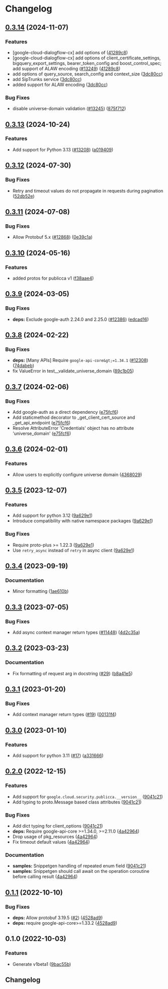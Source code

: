 # Changelog

## [0.3.14](https://github.com/googleapis/google-cloud-python/compare/google-cloud-public-ca-v0.3.13...google-cloud-public-ca-v0.3.14) (2024-11-07)


### Features

* [google-cloud-dialogflow-cx] add options of ([41289c8](https://github.com/googleapis/google-cloud-python/commit/41289c8b72acd46066ab50fa638ca345070f42c3))
* [google-cloud-dialogflow-cx] add options of client_certificate_settings, bigquery_export_settings, bearer_token_config and boost_control_spec; add support of ALAW encoding ([#13249](https://github.com/googleapis/google-cloud-python/issues/13249)) ([41289c8](https://github.com/googleapis/google-cloud-python/commit/41289c8b72acd46066ab50fa638ca345070f42c3))
* add options of query_source, search_config and context_size ([3dc80cc](https://github.com/googleapis/google-cloud-python/commit/3dc80ccd2bca36687aa3ea4cfe0855a690c69baa))
* add SipTrunks service ([3dc80cc](https://github.com/googleapis/google-cloud-python/commit/3dc80ccd2bca36687aa3ea4cfe0855a690c69baa))
* added support for ALAW encoding ([3dc80cc](https://github.com/googleapis/google-cloud-python/commit/3dc80ccd2bca36687aa3ea4cfe0855a690c69baa))


### Bug Fixes

* disable universe-domain validation  ([#13245](https://github.com/googleapis/google-cloud-python/issues/13245)) ([875f712](https://github.com/googleapis/google-cloud-python/commit/875f712265a36919409964f5ade218330f1d0147))

## [0.3.13](https://github.com/googleapis/google-cloud-python/compare/google-cloud-public-ca-v0.3.12...google-cloud-public-ca-v0.3.13) (2024-10-24)


### Features

* Add support for Python 3.13 ([#13208](https://github.com/googleapis/google-cloud-python/issues/13208)) ([a019409](https://github.com/googleapis/google-cloud-python/commit/a019409a5b5a983402301f1ac175d8b7e45c3818))

## [0.3.12](https://github.com/googleapis/google-cloud-python/compare/google-cloud-public-ca-v0.3.11...google-cloud-public-ca-v0.3.12) (2024-07-30)


### Bug Fixes

* Retry and timeout values do not propagate in requests during pagination ([52db52e](https://github.com/googleapis/google-cloud-python/commit/52db52ea05c6883b07956d323fdd1d3029806374))

## [0.3.11](https://github.com/googleapis/google-cloud-python/compare/google-cloud-public-ca-v0.3.10...google-cloud-public-ca-v0.3.11) (2024-07-08)


### Bug Fixes

* Allow Protobuf 5.x ([#12868](https://github.com/googleapis/google-cloud-python/issues/12868)) ([0e39c1a](https://github.com/googleapis/google-cloud-python/commit/0e39c1a0ab46757bcf80a178d9bd422f6dcb24c6))

## [0.3.10](https://github.com/googleapis/google-cloud-python/compare/google-cloud-public-ca-v0.3.9...google-cloud-public-ca-v0.3.10) (2024-05-16)


### Features

* added protos for publicca v1 ([f38aae4](https://github.com/googleapis/google-cloud-python/commit/f38aae4215c47e566742fb94f40ab2cc6e2ba975))

## [0.3.9](https://github.com/googleapis/google-cloud-python/compare/google-cloud-public-ca-v0.3.8...google-cloud-public-ca-v0.3.9) (2024-03-05)


### Bug Fixes

* **deps:** Exclude google-auth 2.24.0 and 2.25.0 ([#12386](https://github.com/googleapis/google-cloud-python/issues/12386)) ([edcad16](https://github.com/googleapis/google-cloud-python/commit/edcad1661973ae1677c69b3fc1c03c3069ec0e71))

## [0.3.8](https://github.com/googleapis/google-cloud-python/compare/google-cloud-public-ca-v0.3.7...google-cloud-public-ca-v0.3.8) (2024-02-22)


### Bug Fixes

* **deps:** [Many APIs] Require `google-api-core&gt;=1.34.1` ([#12308](https://github.com/googleapis/google-cloud-python/issues/12308)) ([74dabeb](https://github.com/googleapis/google-cloud-python/commit/74dabebab206189e649ff6e00f3c7809d96c043b))
* fix ValueError in test__validate_universe_domain ([89c1b05](https://github.com/googleapis/google-cloud-python/commit/89c1b054f321b90ab4eed0139a3a2a79c369730d))

## [0.3.7](https://github.com/googleapis/google-cloud-python/compare/google-cloud-public-ca-v0.3.6...google-cloud-public-ca-v0.3.7) (2024-02-06)


### Bug Fixes

* Add google-auth as a direct dependency ([e75fcf6](https://github.com/googleapis/google-cloud-python/commit/e75fcf6e389fd2e90ec00b87a625b208837c72dc))
* Add staticmethod decorator to _get_client_cert_source and _get_api_endpoint ([e75fcf6](https://github.com/googleapis/google-cloud-python/commit/e75fcf6e389fd2e90ec00b87a625b208837c72dc))
* Resolve AttributeError 'Credentials' object has no attribute 'universe_domain' ([e75fcf6](https://github.com/googleapis/google-cloud-python/commit/e75fcf6e389fd2e90ec00b87a625b208837c72dc))

## [0.3.6](https://github.com/googleapis/google-cloud-python/compare/google-cloud-public-ca-v0.3.5...google-cloud-public-ca-v0.3.6) (2024-02-01)


### Features

* Allow users to explicitly configure universe domain ([4368029](https://github.com/googleapis/google-cloud-python/commit/436802904bfdafa7e90f94b128813506525e1605))

## [0.3.5](https://github.com/googleapis/google-cloud-python/compare/google-cloud-public-ca-v0.3.4...google-cloud-public-ca-v0.3.5) (2023-12-07)


### Features

* Add support for python 3.12 ([9a629e1](https://github.com/googleapis/google-cloud-python/commit/9a629e1c9f7858f55c82ac21e60f22acf781db15))
* Introduce compatibility with native namespace packages ([9a629e1](https://github.com/googleapis/google-cloud-python/commit/9a629e1c9f7858f55c82ac21e60f22acf781db15))


### Bug Fixes

* Require proto-plus &gt;= 1.22.3 ([9a629e1](https://github.com/googleapis/google-cloud-python/commit/9a629e1c9f7858f55c82ac21e60f22acf781db15))
* Use `retry_async` instead of `retry` in async client ([9a629e1](https://github.com/googleapis/google-cloud-python/commit/9a629e1c9f7858f55c82ac21e60f22acf781db15))

## [0.3.4](https://github.com/googleapis/google-cloud-python/compare/google-cloud-public-ca-v0.3.3...google-cloud-public-ca-v0.3.4) (2023-09-19)


### Documentation

* Minor formatting ([1ae610b](https://github.com/googleapis/google-cloud-python/commit/1ae610bb3b321ceac7bd23a455a002e39645d84f))

## [0.3.3](https://github.com/googleapis/google-cloud-python/compare/google-cloud-public-ca-v0.3.2...google-cloud-public-ca-v0.3.3) (2023-07-05)


### Bug Fixes

* Add async context manager return types ([#11448](https://github.com/googleapis/google-cloud-python/issues/11448)) ([4d2c35a](https://github.com/googleapis/google-cloud-python/commit/4d2c35a1cd0b68b6d481d5611ff820451273e859))

## [0.3.2](https://github.com/googleapis/python-security-public-ca/compare/v0.3.1...v0.3.2) (2023-03-23)


### Documentation

* Fix formatting of request arg in docstring ([#29](https://github.com/googleapis/python-security-public-ca/issues/29)) ([b8a41e5](https://github.com/googleapis/python-security-public-ca/commit/b8a41e52655a4db9f219e0d37747bbd0c55ee3e7))

## [0.3.1](https://github.com/googleapis/python-security-public-ca/compare/v0.3.0...v0.3.1) (2023-01-20)


### Bug Fixes

* Add context manager return types ([#19](https://github.com/googleapis/python-security-public-ca/issues/19)) ([00131f4](https://github.com/googleapis/python-security-public-ca/commit/00131f4b91e7acd85132868fcdcfb0ed66b073b5))

## [0.3.0](https://github.com/googleapis/python-security-public-ca/compare/v0.2.0...v0.3.0) (2023-01-10)


### Features

* Add support for python 3.11 ([#17](https://github.com/googleapis/python-security-public-ca/issues/17)) ([a331666](https://github.com/googleapis/python-security-public-ca/commit/a3316662929deff66a5bab385f513e27199b8c37))

## [0.2.0](https://github.com/googleapis/python-security-public-ca/compare/v0.1.1...v0.2.0) (2022-12-15)


### Features

* Add support for `google.cloud.security.publicca.__version__` ([9041c21](https://github.com/googleapis/python-security-public-ca/commit/9041c21daa47ee7f23590371f33780c0fb1ec81d))
* Add typing to proto.Message based class attributes ([9041c21](https://github.com/googleapis/python-security-public-ca/commit/9041c21daa47ee7f23590371f33780c0fb1ec81d))


### Bug Fixes

* Add dict typing for client_options ([9041c21](https://github.com/googleapis/python-security-public-ca/commit/9041c21daa47ee7f23590371f33780c0fb1ec81d))
* **deps:** Require google-api-core &gt;=1.34.0, >=2.11.0  ([4a42964](https://github.com/googleapis/python-security-public-ca/commit/4a42964e3508669334bed8c3b251ada834878907))
* Drop usage of pkg_resources ([4a42964](https://github.com/googleapis/python-security-public-ca/commit/4a42964e3508669334bed8c3b251ada834878907))
* Fix timeout default values ([4a42964](https://github.com/googleapis/python-security-public-ca/commit/4a42964e3508669334bed8c3b251ada834878907))


### Documentation

* **samples:** Snippetgen handling of repeated enum field ([9041c21](https://github.com/googleapis/python-security-public-ca/commit/9041c21daa47ee7f23590371f33780c0fb1ec81d))
* **samples:** Snippetgen should call await on the operation coroutine before calling result ([4a42964](https://github.com/googleapis/python-security-public-ca/commit/4a42964e3508669334bed8c3b251ada834878907))

## [0.1.1](https://github.com/googleapis/python-security-public-ca/compare/v0.1.0...v0.1.1) (2022-10-10)


### Bug Fixes

* **deps:** Allow protobuf 3.19.5 ([#2](https://github.com/googleapis/python-security-public-ca/issues/2)) ([4528ad9](https://github.com/googleapis/python-security-public-ca/commit/4528ad90ac6ca41200634f24b2dee9b919e3b8cf))
* **deps:** require google-api-core&gt;=1.33.2 ([4528ad9](https://github.com/googleapis/python-security-public-ca/commit/4528ad90ac6ca41200634f24b2dee9b919e3b8cf))

## 0.1.0 (2022-10-03)


### Features

* Generate v1beta1 ([9bac55b](https://github.com/googleapis/python-security-public-ca/commit/9bac55b053ae6fd099510e3adc1c28255090afbd))

## Changelog
